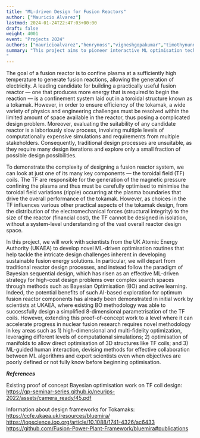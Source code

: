 ```yaml
---
title: "ML-driven Design for Fusion Reactors"
author: ["Mauricio Alvarez"]
lastmod: 2024-01-24T22:47:03+00:00
draft: false
weight: 4001
event: "Projects 2024"
authors: ["mauricioalvarez","henrymoss","vigneshgopakumar","timothynunn", "stanislaspamela"]
summary: "This project aims to pioneer interactive ML optimisation techniques to help scientists at the UK Atomic Energy Authority tackle the intricate design challenges inherent in developing sustainable fusion energy solutions and make informed decisions that can accelerate progress in nuclear fusion research.
"
---
```


The goal of a fusion reactor is to confine plasma at a sufficiently high temperature to generate fusion reactions, allowing the generation of electricity. A leading candidate for building a practically useful fusion reactor — one that produces more energy that is required to begin the reaction — is a confinement system laid out in a toroidal structure known as a tokamak. However, in order to ensure efficiency of the tokamak, a wide variety of physics and engineering challenges must be resolved within the limited amount of space available in the reactor, thus posing a complicated design problem. Moreover, evaluating the suitability of any candidate reactor is a laboriously slow process, involving multiple levels of computationally expensive simulations and requirements from multiple stakeholders. Consequently, traditional design processes are unsuitable, as they require many design iterations and explore only a small fraction of possible design possibilities.

To demonstrate the complexity of designing a fusion reactor system, we can look at just one of its many key components — the toroidal field (TF) coils. The TF are responsible for the generation of the magnetic pressure confining the plasma and thus must be carefully optimised to minimise the toroidal field variations (ripple) occurring at the plasma boundaries that drive the overall performance of the tokamak. However, as choices in the TF influences various other practical aspects of the tokamak design, from the distribution of the electromechanical forces (structural integrity) to the size of the reactor (financial cost), the TF cannot be designed in isolation, without a system-level understanding of the vast overall reactor design space.

In this project, we will work with scientists from the UK Atomic Energy Authority (UKAEA) to develop novel ML-driven optimisation routines that help tackle the intricate design challenges inherent in developing sustainable fusion energy solutions. In particular, we will depart from traditional reactor design processes, and instead follow the paradigm of Bayesian sequential design, which has risen as an effective ML-driven strategy for high-cost design problems over complex search spaces through methods such as Bayesian Optimisation (BO) and active learning. Indeed, the potential benefits of such AI-based exploration for optimum fusion reactor components has already been demonstrated in initial work by scientists at UKAEA, where existing BO methodology was able to successfully design a simplified 8-dimensional parametrisation of the TF coils. However, extending this  proof-of-concept work to a level where it can accelerate progress in nuclear fusion research requires novel methodology in key areas such as 1) high-dimensional and multi-fidelity optimization, leveraging different levels of computational simulations; 2) optimisation of manifolds to allow direct optimisation of 3D structures like TF coils; and 3) ML-guided human interaction, devising methods for effective collaboration between ML algorithms and expert scientists even when objectives are poorly defined or not fully know before beginning optimisation.


***References***

Existing proof of concept Bayesian optimisation work on TF coil design: 
https://gp-seminar-series.github.io/neurips-2022/assets/camera_ready/45.pdf

Information about design frameworks for Tokamaks: 
https://ccfe.ukaea.uk/resources/bluemira/
https://iopscience.iop.org/article/10.1088/1741-4326/ac6433
https://github.com/Fusion-Power-Plant-Framework/bluemira#publications


